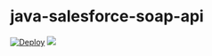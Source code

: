 # java-salesforce-soap-api
[![Deploy](https://www.herokucdn.com/deploy/button.png)](https://heroku.com/deploy?template=https://github.com/tyoshikawa1106/java-salesforce-soap-api)
<img src="http://f.st-hatena.com/images/fotolife/t/tyoshikawa1106/20151206/20151206184929.png" />
